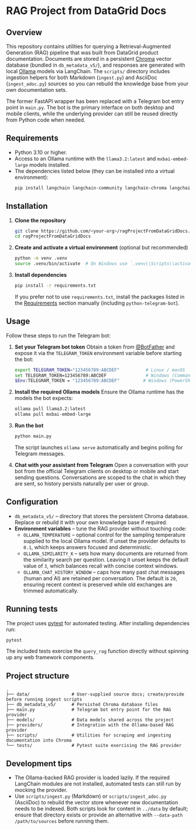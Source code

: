 # RAG Project from DataGrid Docs

## Overview
This repository contains utilities for querying a Retrieval-Augmented Generation (RAG) pipeline that was built from DataGrid
product documentation.  Documents are stored in a persistent
[Chroma](https://www.trychroma.com/) vector database (bundled in `db_metadata_v5/`),
and responses are generated with local [Ollama](https://ollama.com/) models via LangChain.  The
`scripts/` directory includes ingestion helpers for both Markdown (`ingest.py`) and AsciiDoc
(`ingest_adoc.py`) sources so you can rebuild the knowledge base from your own documentation sets.

The former FastAPI wrapper has been replaced with a Telegram bot entry point in
`main.py`.  The bot is the primary interface on both desktop and mobile clients,
while the underlying provider can still be reused directly from Python code when
needed.

## Requirements
- Python 3.10 or higher.
- Access to an Ollama runtime with the `llama3.2:latest` and
  `mxbai-embed-large` models installed.
- The dependencies listed below (they can be installed into a virtual environment):
  ```bash
  pip install langchain langchain-community langchain-chroma langchain-ollama python-telegram-bot pytest
  ```

## Installation
1. **Clone the repository**
   ```bash
   git clone https://github.com/<your-org>/ragProjectFromDataGridDocs.git
   cd ragProjectFromDataGridDocs
   ```
2. **Create and activate a virtual environment** (optional but recommended)
   ```bash
   python -m venv .venv
   source .venv/bin/activate  # On Windows use `.venv\\Scripts\\activate`
   ```
3. **Install dependencies**
   ```bash
   pip install -r requirements.txt
   ```
   If you prefer not to use `requirements.txt`, install the packages listed in the
   [Requirements](#requirements) section manually (including
   `python-telegram-bot`).

## Usage
Follow these steps to run the Telegram bot:

1. **Set your Telegram bot token**
   Obtain a token from [@BotFather](https://t.me/BotFather) and expose it via the
   `TELEGRAM_TOKEN` environment variable before starting the bot:
   ```bash
   export TELEGRAM_TOKEN="123456789:ABCDEF"          # Linux / macOS
   set TELEGRAM_TOKEN=123456789:ABCDEF               # Windows (Command Prompt)
   $Env:TELEGRAM_TOKEN = "123456789:ABCDEF"         # Windows (PowerShell)
   ```

2. **Install the required Ollama models**
   Ensure the Ollama runtime has the models the bot expects:
   ```bash
   ollama pull llama3.2:latest
   ollama pull mxbai-embed-large
   ```

3. **Run the bot**
   ```bash
   python main.py
   ```
   The script launches `ollama serve` automatically and begins polling for
   Telegram messages.

4. **Chat with your assistant from Telegram**
   Open a conversation with your bot from the official Telegram clients on
   desktop or mobile and start sending questions.  Conversations are scoped to
   the chat in which they are sent, so history persists naturally per user or
   group.

## Configuration
- `db_metadata_v5/` – directory that stores the persistent Chroma database.
  Replace or rebuild it with your own knowledge base if required.
- **Environment variables** – tune the RAG provider without touching code:
  - `OLLAMA_TEMPERATURE` – optional control for the sampling temperature
    supplied to the local Ollama model.  If unset the provider defaults to
    `0.1`, which keeps answers focused and deterministic.
  - `OLLAMA_SIMILARITY_K` – sets how many documents are returned from the
    similarity search per question.  Leaving it unset keeps the default value
    of `3`, which balances recall with concise context windows.
  - `OLLAMA_CHAT_HISTORY_WINDOW` – caps how many past chat messages (human and
    AI) are retained per conversation.  The default is `20`, ensuring recent
    context is preserved while old exchanges are trimmed automatically.

## Running tests
The project uses [pytest](https://docs.pytest.org/) for automated testing.
After installing dependencies run:
```bash
pytest
```
The included tests exercise the `query_rag` function directly without spinning
up any web framework components.

## Project structure
```
.
├── data/                # User-supplied source docs; create/provide before running ingest scripts
├── db_metadata_v5/      # Persisted Chroma database files
├── main.py              # Telegram bot entry point for the RAG provider
├── models/              # Data models shared across the project
├── providers/           # Integration with the Ollama-based RAG provider
├── scripts/             # Utilities for scraping and ingesting documentation into Chroma
└── tests/               # Pytest suite exercising the RAG provider
```

## Development tips
- The Ollama-backed RAG provider is loaded lazily.  If the required LangChain
  modules are not installed, automated tests can still run by mocking the
  provider.
- Use `scripts/ingest.py` (Markdown) or `scripts/ingest_adoc.py` (AsciiDoc) to
  rebuild the vector store whenever new documentation needs to be indexed.  Both
  scripts look for content in `../data` by default; ensure that directory exists
  or provide an alternative with `--data-path /path/to/sources` before running
  them.
